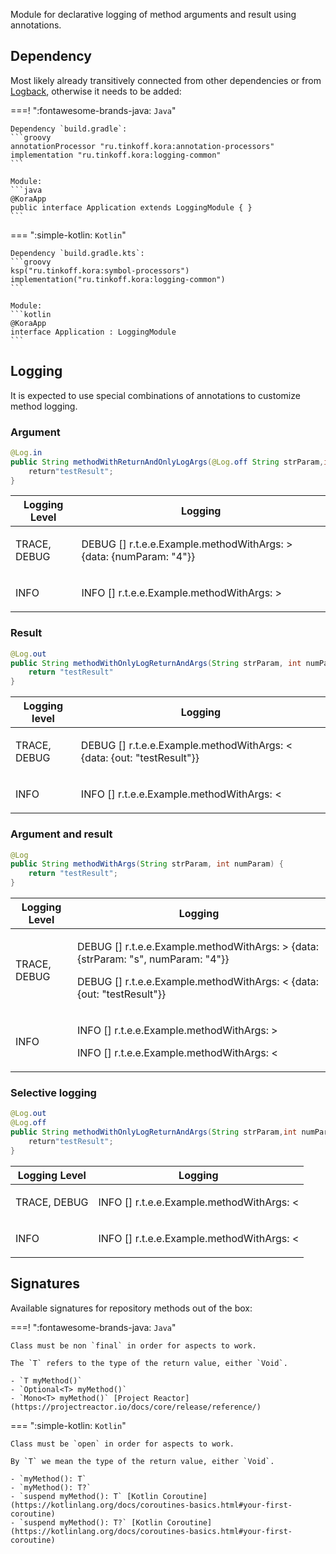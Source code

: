 Module for declarative logging of method arguments and result using annotations.

## Dependency

Most likely already transitively connected from other dependencies or from [Logback](logging-slf4j.md#logback), otherwise it needs to be added:

===! ":fontawesome-brands-java: `Java`"

    Dependency `build.gradle`:
    ```groovy
    annotationProcessor "ru.tinkoff.kora:annotation-processors"
    implementation "ru.tinkoff.kora:logging-common"
    ```

    Module:
    ```java
    @KoraApp
    public interface Application extends LoggingModule { }
    ```

=== ":simple-kotlin: `Kotlin`"

    Dependency `build.gradle.kts`:
    ```groovy
    ksp("ru.tinkoff.kora:symbol-processors")
    implementation("ru.tinkoff.kora:logging-common")
    ```

    Module:
    ```kotlin
    @KoraApp
    interface Application : LoggingModule
    ```

## Logging

It is expected to use special combinations of annotations to customize method logging.

### Argument

```java 
@Log.in
public String methodWithReturnAndOnlyLogArgs(@Log.off String strParam,int numParam) {
    return"testResult";
}
```

<table>
    <thead>
        <th>Logging Level</th>
        <th>Logging</th>
    </thead>
    <tr>
        <td>TRACE, DEBUG</td>
        <td>
            <p>DEBUG [] r.t.e.e.Example.methodWithArgs: > {data: {numParam: "4"}}</p>
        </td>
    </tr>
    <tr>
        <td>INFO</td>
        <td>
            <p>INFO [] r.t.e.e.Example.methodWithArgs: ></p>
        </td>
    </tr>
</table>

### Result

```java 
@Log.out
public String methodWithOnlyLogReturnAndArgs(String strParam, int numParam) {
    return "testResult"
}
```

<table>
    <thead>
        <th>Logging level</th>
        <th>Logging</th>
    </thead>
    <tr>
        <td>TRACE, DEBUG</td>
        <td>
            <p>DEBUG [] r.t.e.e.Example.methodWithArgs: < {data: {out: "testResult"}}</p>
        </td>
    </tr>
    <tr>
        <td>INFO</td>
        <td>
            <p>INFO [] r.t.e.e.Example.methodWithArgs: <</p>
        </td>
    </tr>
</table>

### Argument and result

```java 
@Log
public String methodWithArgs(String strParam, int numParam) {
    return "testResult";
}
```

<table>
    <thead>
        <th>Logging Level</th>
        <th>Logging</th>
    </thead>
    <tr>
        <td>TRACE, DEBUG</td>
        <td>
            <p>DEBUG [] r.t.e.e.Example.methodWithArgs: > {data: {strParam: "s", numParam: "4"}}</p>
            <p>DEBUG [] r.t.e.e.Example.methodWithArgs: < {data: {out: "testResult"}}</p>
        </td>
    </tr>
    <tr>
        <td>INFO</td>
        <td>
            <p>INFO [] r.t.e.e.Example.methodWithArgs: ></p>
            <p>INFO [] r.t.e.e.Example.methodWithArgs: <</p>
        </td>
    </tr>
</table>

### Selective logging

```java 
@Log.out
@Log.off
public String methodWithOnlyLogReturnAndArgs(String strParam,int numParam) {
    return"testResult";
}
```

<table>
    <thead>
        <th>Logging Level</th>
        <th>Logging</th>
    </thead>
    <tr>
        <td>TRACE, DEBUG</td>
        <td>
            <p>INFO [] r.t.e.e.Example.methodWithArgs: <</p>
        </td>
    </tr>
    <tr>
        <td>INFO</td>
        <td>
            <p>INFO [] r.t.e.e.Example.methodWithArgs: <</p>
        </td>
    </tr>
</table>

## Signatures

Available signatures for repository methods out of the box:

===! ":fontawesome-brands-java: `Java`"

    Class must be non `final` in order for aspects to work.

    The `T` refers to the type of the return value, either `Void`.

    - `T myMethod()`
    - `Optional<T> myMethod()`
    - `Mono<T> myMethod()` [Project Reactor](https://projectreactor.io/docs/core/release/reference/)

=== ":simple-kotlin: `Kotlin`"

    Class must be `open` in order for aspects to work.

    By `T` we mean the type of the return value, either `Void`.

    - `myMethod(): T`
    - `myMethod(): T?`
    - `suspend myMethod(): T` [Kotlin Coroutine](https://kotlinlang.org/docs/coroutines-basics.html#your-first-coroutine)
    - `suspend myMethod(): T?` [Kotlin Coroutine](https://kotlinlang.org/docs/coroutines-basics.html#your-first-coroutine)

